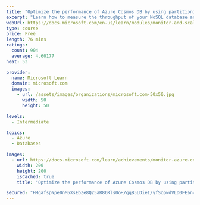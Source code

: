 ```yaml
---
title: "Optimize the performance of Azure Cosmos DB by using partitioning and indexing strategies"
excerpt: "Learn how to measure the throughput of your NoSQL database and assess the impact of partition key and indexing strategies on throughput."
webUrl: https://docs.microsoft.com/en-us/learn/modules/monitor-and-scale-cosmos-db/
type: course
price: Free
length: 76 mins
ratings:
  count: 904
  average: 4.60177
heat: 53

provider:
  name: Microsoft Learn
  domain: microsoft.com
  images:
    - url: /assets/images/organizations/microsoft.com-50x50.jpg
      width: 50
      height: 50

levels:
  - Intermediate

topics:
  - Azure
  - Databases

images:
  - url: https://docs.microsoft.com/learn/achievements/monitor-azure-cosmos-db-social.png
    width: 200
    height: 200
    isCached: true
    title: "Optimize the performance of Azure Cosmos DB by using partitioning and indexing strategies"

secured: "HHgafspNpe0nM5XsEbZe8Q25aR86Kls0oH/gqB5LDieI/yfSopwdVLD0FEan4tn6tf5oGa1eLIG81bNYqo8AJ0cLZSYaLnlWfVyOl/G5Kw/q/EDCfL7PunPX0/74aU0GCOhfCO+BwB4jrcn3mZ+HONhn91CYbzPDinsblW9zcszV2d2DiTgtPQO+vFHLoubHRu4p4hCaWoF8KCb3mg0EZsG22QNC0QbOLbBAwjDeJS1uUU5j+fyZ33pzjzcOkaVsJAdJZPGo8ai6eQysJWfVTR8SmiJIfdNNqOUHJl/zFwi0O5aoZoKiL0taxs9LFeDLCt7eifA13JbKTk/tTffXm9KIAb3ge9bvQ+SgwM9pzA4HsCBDR3sS+Ko+8ieYAmF8TEoCLVvLDEr6DlOCX6F/Bg==;NFfbOerNqYikqmsOzOceAQ=="
---
```


